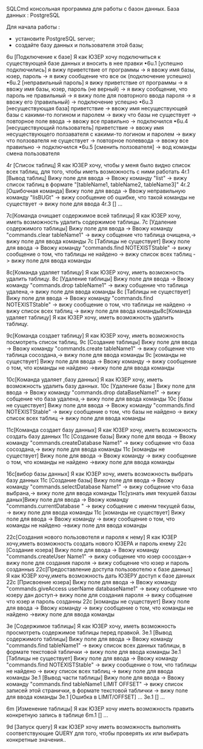 SQLCmd консольная программа для работы с базон данных.
База данных : PostgreSQL


Для начала работы :
 - установите PostgreSQL server;
 - создайте базу данных и пользователя этой базы;

6u [Подключение к базе] Я как ЮЗЕР хочу подключиться к существующей базе
данных и вносить в нее правки
•6u.1 [успешно подключились] я вижу приветствие от программы -> я ввожу
имя базы, юзер, пароль -> я вижу сообщение что все ок (подключение успешно)
•6u.2 [неправильный пароль] я вижу приветствие от программы -> я ввожу имя
базы, юзер, пароль (не верный) -> я вижу сообщение, что пароль не
правильный -> я
вижу поле для повторного ввода пароля -> я ввожу его (правильный) ->
подключение успешно
•6u.3 [несуществующая база] приветствие -> ввожу имя несуществующей базы c
какими-то логином и паролем -> вижу что базы не существует -> повторное поле
ввода -> ввожу все правильно -> подключился
•6u.4 [несуществующий пользователь] приветствие -> ввожу имя несуществующего
 ползавателя c какими-то логином и паролем
-> вижу что ползователя не существует -> повторное полеввода -> ввожу
все правильно -> подключился
•6u.5 [сменить ползователя] -> вод команды смена пользователя

4r [Список таблиц] Я как ЮЗЕР хочу, чтобы у меня было видно список всех
таблиц, для того, чтобы иметь возможность с ними работать
4r.1 [Вывод таблиц] Вижу поле для ввода -> Ввожу команду "list" -> вижу
список таблиц в формате "[tableName1, tableName2, tableName3]"
4r.2 [Ошибочная команда] Вижу поле для ввода -> Ввожу неправильную команду "lisBUGt" ->
 вижу сообщение об ошибке,
что такой команды не существует -> вижу поле для ввода
4r.3 [] ...

7c[Команда очищает содержимое всей таблицы] Я как ЮЗЕР хочу, иметь
возможность удалить содержимое таблицы.
7с [Удаление содержимого таблицы] Вижу поле для ввода -> Ввожу команду
"commands.clear tableName1" -> вижу собщение что таблица
очищена,-> вижу поле для ввода команды
7с [Таблицы не существует] Вижу поле для ввода -> Ввожу команду
"commands.find NOTEXISTStable" -> вижу сообщение о том,
что таблицы не найдено -> вижу список всех таблиц -> вижу поле для ввода команды

8c[Команда удаляет таблицу] Я как ЮЗЕР хочу, иметь возможность удалить  таблицу.
8с [Удаление  таблицы] Вижу поле для ввода -> Ввожу команду "commands.drop tableName1" ->
вижу собщение что таблица
удалена,-> вижу поле для ввода команды
8с [Таблицы не существует] Вижу поле для ввода -> Ввожу команду
"commands.find NOTEXISTStable" -> вижу сообщение о том,
что таблицы не найдено -> вижу список всех таблиц -> вижу поле для ввода
команды8c[Команда удаляет таблицу] Я как ЮЗЕР хочу, иметь возможность удалить  таблицу.

9c[Команда создает таблицу] Я как ЮЗЕР хочу, иметь возможность посмотреть список таблиц.
9с [Создание  таблицы] Вижу поле для ввода -> Ввожу команду
"commands.create tableName1" -> вижу собщение что таблица
сосоздана,-> вижу поле для ввода команды
9с [команды не существует] Вижу поле для ввода -> Ввожу команду -> вижу
сообщение о том, что команды не найдено ->вижу поле для ввода
команды

10c[Команда удаляет ,базу данных] Я как ЮЗЕР хочу, иметь возможность
удалить  базу данных.
10с [Удаление  базы ] Вижу поле для ввода -> Ввожу команду
"commands.drop dataBaseName1" -> вижу собщение что база
удалена,-> вижу поле для ввода команды
10с [базы не существует] Вижу поле для ввода -> Ввожу команду
"commands.find NOTEXISTStable" -> вижу сообщение о том,
что базы не найдено -> вижу список всех таблиц -> вижу поле для ввода
команды

11c[Команда создает базу данных] Я как ЮЗЕР хочу, иметь возможность
создать  базу данных
11с [Создание  базы] Вижу поле для ввода -> Ввожу команду
"commands.createDatabase Name1" -> вижу собщение что база
сосоздана,-> вижу поле для ввода команды
11с [команды не существует] Вижу поле для ввода -> Ввожу команду  -> вижу
сообщение о том, что команды не найдено ->вижу поле для ввода
команды

16c[вибор базы данных] Я как ЮЗЕР хочу, иметь возможность
выбрать  базу данных
11с [Создание  базы] Вижу поле для ввода -> Ввожу команду
"commands.selectDatabase Name1" -> вижу собщение что база
выбрана,-> вижу поле для ввода команды
11с[узнать имя текушей баззы даных]Вижу поле для ввода -> Ввожу команду
 "commands.currentDatabase " -> вижу собщение с именм текущей базы,
 -> вижу поле для ввода команды
11с [команды не существует] Вижу поле для ввода -> Ввожу команду  -> вижу
сообщение о том, что команды не найдено ->вижу поле для ввода
команды

22с[Создания нового пользовотеля и пароля к нему]  Я как ЮЗЕР хочу,иметь
возможность создать нового ЮЗЕРА и пароль кнему
22с [Создание  юзера] Вижу поле для ввода -> Ввожу команду
"commands.createUser Name1" -> вижу собщение что юзер
сосоздан-> вижу поле для создания пароля -> вижу собщение что юзер и
пароль созданныs
22с[Предоставление доступа пользовотелю к базе данных]  Я как ЮЗЕР хочу,иметь
возможность дать ЮЗЕРУ доступ к базе данных
22с [Присвоение юзера] Вижу поле для ввода -> Ввожу команду
"commands.giveAccess userName databaseName1" -> вижу собщение что юзеру
дан доступ-> вижу поле для создания пароля -> вижу собщение что юзер и
пароль созданны
22с [команды не существует] Вижу поле для ввода -> Ввожу команду  -> вижу
сообщение о том, что команды не найдено ->вижу поле для ввода
команды


3e [Содержимое таблицы] Я как ЮЗЕР хочу, иметь возможность просмотреть
содержимое таблицы перед правкой.
3e.1 [Вывод содержимого таблицы] Вижу поле для ввода -> Ввожу команду
"commands.find tableName1" -> вижу список всех данных таблицы,
 в формате текстовой таблички -> вижу поле для ввода команды
3e.1 [Таблицы не существует] Вижу поле для ввода -> Ввожу команду
"commands.find NOTEXISTStable" -> вижу сообщение о том,
что таблицы не найдено -> вижу список всех таблиц -> вижу поле для
ввода команды
3e.1 [Вывод части таблицы] Вижу поле для ввода -> Ввожу команду
"commands.find tableName1 LIMIT OFFSET" -> вижу список
записей этой странички, в формате текстовой таблички -> вижу поле
для ввода команды
3e.1 [Ошибка в LIMIT/OFFSET] ...
3e.1 [] …

6m [Изменение таблицы] Я как ЮЗЕР хочу иметь возможность править
конкретную запись в таблице
6m.1 [] ...

9d [Запуск query] Я как ЮЗЕР хочу иметь возможность выполнять
соответствующие QUERY для того, чтобы проверять
их или выбирать конкретные значения..


